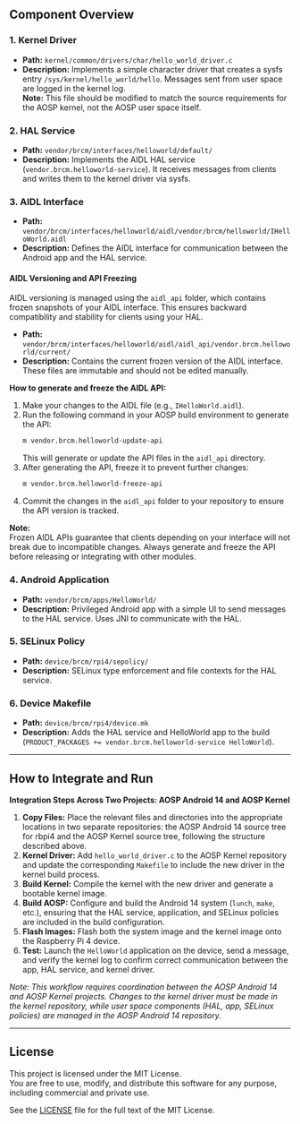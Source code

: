 ## Component Overview

### 1. Kernel Driver

- **Path:** `kernel/common/drivers/char/hello_world_driver.c`
- **Description:** Implements a simple character driver that creates a sysfs entry `/sys/kernel/hello_world/hello`. Messages sent from user space are logged in the kernel log.  
    **Note:** This file should be modified to match the source requirements for the AOSP kernel, not the AOSP user space itself.

### 2. HAL Service

- **Path:** `vendor/brcm/interfaces/helloworld/default/`
- **Description:** Implements the AIDL HAL service (`vendor.brcm.helloworld-service`). It receives messages from clients and writes them to the kernel driver via sysfs.

### 3. AIDL Interface

- **Path:** `vendor/brcm/interfaces/helloworld/aidl/vendor/brcm/helloworld/IHelloWorld.aidl`
- **Description:** Defines the AIDL interface for communication between the Android app and the HAL service.

#### AIDL Versioning and API Freezing

AIDL versioning is managed using the `aidl_api` folder, which contains frozen snapshots of your AIDL interface. This ensures backward compatibility and stability for clients using your HAL.

- **Path:** `vendor/brcm/interfaces/helloworld/aidl/aidl_api/vendor.brcm.helloworld/current/`
- **Description:** Contains the current frozen version of the AIDL interface. These files are immutable and should not be edited manually.

**How to generate and freeze the AIDL API:**
1. Make your changes to the AIDL file (e.g., `IHelloWorld.aidl`).
2. Run the following command in your AOSP build environment to generate the API:
   ```sh
   m vendor.brcm.helloworld-update-api
   ```
   This will generate or update the API files in the `aidl_api` directory.
3. After generating the API, freeze it to prevent further changes:
   ```sh
   m vendor.brcm.helloworld-freeze-api
   ```
4. Commit the changes in the `aidl_api` folder to your repository to ensure the API version is tracked.

**Note:**  
Frozen AIDL APIs guarantee that clients depending on your interface will not break due to incompatible changes. Always generate and freeze the API before releasing or integrating with other modules.

### 4. Android Application

- **Path:** `vendor/brcm/apps/HelloWorld/`
- **Description:** Privileged Android app with a simple UI to send messages to the HAL service. Uses JNI to communicate with the HAL.

### 5. SELinux Policy

- **Path:** `device/brcm/rpi4/sepolicy/`
- **Description:** SELinux type enforcement and file contexts for the HAL service.

### 6. Device Makefile

- **Path:** `device/brcm/rpi4/device.mk`
- **Description:** Adds the HAL service and HelloWorld app to the build (`PRODUCT_PACKAGES += vendor.brcm.helloworld-service HelloWorld`).

---

## How to Integrate and Run

**Integration Steps Across Two Projects: AOSP Android 14 and AOSP Kernel**

1. **Copy Files:** Place the relevant files and directories into the appropriate locations in two separate repositories: the AOSP Android 14 source tree for rbpi4 and the AOSP Kernel source tree, following the structure described above.
2. **Kernel Driver:** Add `hello_world_driver.c` to the AOSP Kernel repository and update the corresponding `Makefile` to include the new driver in the kernel build process.
3. **Build Kernel:** Compile the kernel with the new driver and generate a bootable kernel image.
4. **Build AOSP:** Configure and build the Android 14 system (`lunch`, `make`, etc.), ensuring that the HAL service, application, and SELinux policies are included in the build configuration.
5. **Flash Images:** Flash both the system image and the kernel image onto the Raspberry Pi 4 device.
6. **Test:** Launch the `HelloWorld` application on the device, send a message, and verify the kernel log to confirm correct communication between the app, HAL service, and kernel driver.

*Note: This workflow requires coordination between the AOSP Android 14 and AOSP Kernel projects. Changes to the kernel driver must be made in the kernel repository, while user space components (HAL, app, SELinux policies) are managed in the AOSP Android 14 repository.*

---

## License

This project is licensed under the MIT License.  
You are free to use, modify, and distribute this software for any purpose, including commercial and private use.

See the [LICENSE](LICENSE) file for the full text of the MIT License.
